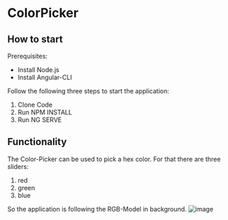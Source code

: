 # ColorPicker

## How to start
Prerequisites:
* Install Node.js
* Install Angular-CLI

Follow the following three steps to start the application:
1. Clone Code
2. Run NPM INSTALL
3. Run NG SERVE

## Functionality
The Color-Picker can be used to pick a hex color. For that there are three sliders:
1. red
2. green
3. blue

So the application is following the RGB-Model in background.
![image](https://user-images.githubusercontent.com/35225015/122041507-4f7b2580-cdd9-11eb-98cf-5ee6dfff8853.png)

